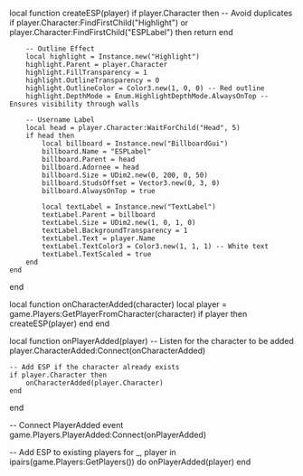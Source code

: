 local function createESP(player)
    if player.Character then
        -- Avoid duplicates
        if player.Character:FindFirstChild("Highlight") or player.Character:FindFirstChild("ESPLabel") then
            return
        end

        -- Outline Effect
        local highlight = Instance.new("Highlight")
        highlight.Parent = player.Character
        highlight.FillTransparency = 1
        highlight.OutlineTransparency = 0
        highlight.OutlineColor = Color3.new(1, 0, 0) -- Red outline
        highlight.DepthMode = Enum.HighlightDepthMode.AlwaysOnTop -- Ensures visibility through walls

        -- Username Label
        local head = player.Character:WaitForChild("Head", 5)
        if head then
            local billboard = Instance.new("BillboardGui")
            billboard.Name = "ESPLabel"
            billboard.Parent = head
            billboard.Adornee = head
            billboard.Size = UDim2.new(0, 200, 0, 50)
            billboard.StudsOffset = Vector3.new(0, 3, 0)
            billboard.AlwaysOnTop = true

            local textLabel = Instance.new("TextLabel")
            textLabel.Parent = billboard
            textLabel.Size = UDim2.new(1, 0, 1, 0)
            textLabel.BackgroundTransparency = 1
            textLabel.Text = player.Name
            textLabel.TextColor3 = Color3.new(1, 1, 1) -- White text
            textLabel.TextScaled = true
        end
    end
end

local function onCharacterAdded(character)
    local player = game.Players:GetPlayerFromCharacter(character)
    if player then
        createESP(player)
    end
end

local function onPlayerAdded(player)
    -- Listen for the character to be added
    player.CharacterAdded:Connect(onCharacterAdded)

    -- Add ESP if the character already exists
    if player.Character then
        onCharacterAdded(player.Character)
    end
end

-- Connect PlayerAdded event
game.Players.PlayerAdded:Connect(onPlayerAdded)

-- Add ESP to existing players
for _, player in ipairs(game.Players:GetPlayers()) do
    onPlayerAdded(player)
end
